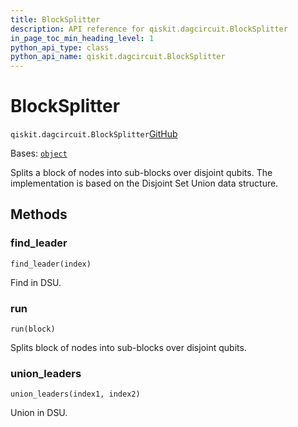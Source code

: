 ```yaml
---
title: BlockSplitter
description: API reference for qiskit.dagcircuit.BlockSplitter
in_page_toc_min_heading_level: 1
python_api_type: class
python_api_name: qiskit.dagcircuit.BlockSplitter
---
```


# BlockSplitter

<span id="qiskit.dagcircuit.BlockSplitter" />

`qiskit.dagcircuit.BlockSplitter`[GitHub](https://github.com/qiskit/qiskit/tree/stable/0.44/qiskit/dagcircuit/collect_blocks.py "view source code")

Bases: [`object`](https://docs.python.org/3/library/functions.html#object "(in Python v3.12)")

Splits a block of nodes into sub-blocks over disjoint qubits. The implementation is based on the Disjoint Set Union data structure.

## Methods

### find\_leader

<span id="qiskit.dagcircuit.BlockSplitter.find_leader" />

`find_leader(index)`

Find in DSU.

### run

<span id="qiskit.dagcircuit.BlockSplitter.run" />

`run(block)`

Splits block of nodes into sub-blocks over disjoint qubits.

### union\_leaders

<span id="qiskit.dagcircuit.BlockSplitter.union_leaders" />

`union_leaders(index1, index2)`

Union in DSU.

